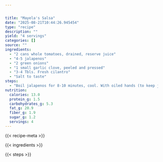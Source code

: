 ```yaml
---


title: "Mayela's Salsa"
date: "2025-08-21T10:44:26.945454"
type: "recipe"
description: ""
yield: "4 servings"
categories: []
source: ""
ingredients:
  - "2 cans whole tomatoes, drained, reserve juice"
  - "4-5 jalapenos"
  - "2 green onions"
  - "1 small garlic clove, peeled and pressed"
  - "3-4 Tbls. Fresh cilantro"
  - "Salt to taste"
steps:
  - "Boil jalapenos for 8-10 minutes, cool. With oiled hands (to keep juices from burning hands), remove membranes and seeds. Chop peppers in food processor with green onions, garlic and cilantro. Add tomatoes, salt, and oregano, pulse to chop coarsely. Store in jar in refrigerator up to a week. If not hot enough, set seeds in juice to heat it up, then remove seeds."
nutrition:
  calories: 13.0
  protein_g: 1.5
  carbohydrates_g: 5.3
  fat_g: 20.9
  fiber_g: 1.9
  sugar_g: 1.2
  servings: 4
---
```


{{< recipe-meta >}}

{{< ingredients >}}

{{< steps >}}
